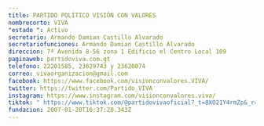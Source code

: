 ```yaml
---
title: PARTIDO POLÍTICO VISIÓN CON VALORES
nombrecorto: VIVA
"estado ": Activo
secretario: Armando Damian Castillo Alvarado
secretariofunciones: Armando Damian Castillo Alvarado
direccion: 7ª Avenida 8-56 zona 1 Edificio el Centro Local 109
paginaweb: partidoviva.com.gt
telefono: 22201585, 23629743 y 23620074
correo: vivaorganizacion@gmail.com
facebook: https://www.facebook.com/visionconvalores.VIVA/
twitter: https://twitter.com/Partido_VIVA
instagram: https://www.instagram.com/visionconvalores.viva/
tiktok: " https://www.tiktok.com/@partidovivaoficial?_t=8XO21Y4rmZp&_r=1"
fundacion: 2007-01-20T16:37:20.343Z
---
```

